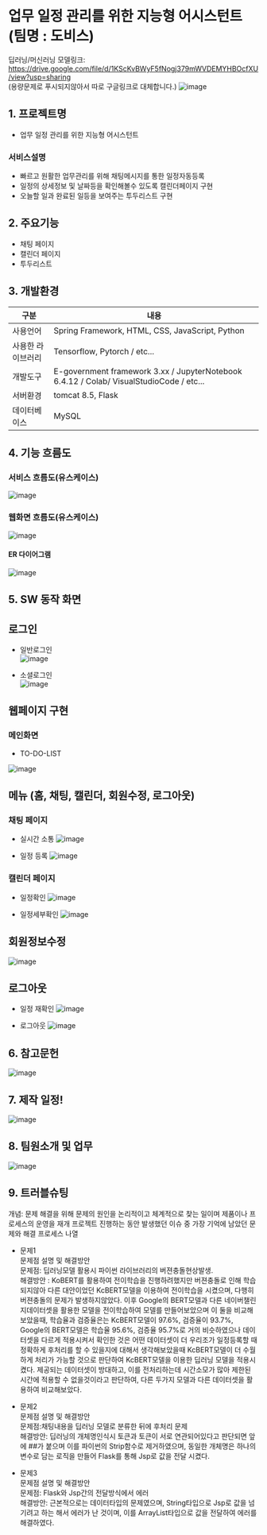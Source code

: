 # 업무 일정 관리를 위한 지능형 어시스턴트 (팀명 : 도비스)
딥러닝/머신러닝 모델링크: https://drive.google.com/file/d/1KScKvBWyF5fNogj379mWVDEMYHBOcfXU/view?usp=sharing 
<br>(용량문제로 푸시되지않아서 따로 구글링크로 대체합니다.)
![image](https://user-images.githubusercontent.com/104408785/186540493-1d2f9b8b-89f0-4895-abb8-94dbe6a3b816.png)



## 1. 프로젝트명
* 업무 일정 관리를 위한 지능형 어시스턴트
### 서비스설명 
* 빠르고 원활한 업무관리를 위해 채팅메시지를 통한 일정자동등록
* 일정의 상세정보 및 날짜등을 확인해볼수 있도록 캘린더페이지 구현
* 오늘할 일과 완료된 일등을 보여주는 투두리스트 구현

## 2. 주요기능
* 채팅 페이지
* 캘린더 페이지 
* 투두리스트

## 3. 개발환경
|구분|내용|
|------|---|
|사용언어|Spring Framework, HTML, CSS, JavaScript, Python|
|사용한 라이브러리| Tensorflow, Pytorch / etc...|
|개발도구|E-government framework 3.xx / JupyterNotebook 6.4.12 / Colab/ VisualStudioCode  / etc...|
|서버환경|tomcat 8.5, Flask|
|데이터베이스| MySQL|




## 4. 기능 흐름도


### 서비스 흐름도(유스케이스)
![image](https://user-images.githubusercontent.com/104408785/186541897-4cca42f5-e741-4f3a-a12c-fb0fbd5265cc.png)
### 웹화면 흐름도(유스케이스)
![image](https://user-images.githubusercontent.com/104408785/186545642-4c59e3a8-9257-4e97-9ef7-508fd74dda29.png)
#### ER 다이어그램
![image](https://user-images.githubusercontent.com/104408785/186541819-b3bfe654-2008-4367-84f5-25c8e7aaa758.png)

## 5. SW 동작 화면

## 로그인
  
* 일반로그인
<br>![image](https://user-images.githubusercontent.com/104408785/186545867-c6244653-7f92-44fb-b91f-8e20a947c1f1.png)

* 소셜로그인
<br>![image](https://user-images.githubusercontent.com/104408785/186545961-346dd0f4-6a41-471b-a194-0c765b3a1d2a.png)



##  웹페이지 구현

###  메인화면 
* TO-DO-LIST

![image](https://user-images.githubusercontent.com/104408785/186546186-35798a9e-a62b-4ab6-a08a-97d9a9b53ad6.png)


## 메뉴 (홈, 채팅, 캘린더, 회원수정, 로그아웃)

### 채팅 페이지
* 실시간 소통
![image](https://user-images.githubusercontent.com/104408785/186546642-0179705e-33ac-4b6b-b122-aae9f6d6dfd1.png)


* 일정 등록
![image](https://user-images.githubusercontent.com/104408785/186546544-0010cfb7-2bc1-4ae2-8aa7-858422a12413.png)

### 캘린더 페이지 
* 일정확인
![image](https://user-images.githubusercontent.com/104408785/186547093-514009d1-880b-49a6-aa0a-47037fa36b01.png)

* 일정세부확인
![image](https://user-images.githubusercontent.com/104408785/186547231-d1a4f7b5-2491-4753-90b0-e5f5a91460bb.png)


## 회원정보수정
![image](https://user-images.githubusercontent.com/104408785/186547317-f0d8a3b6-48b0-49a7-9755-0dc0ca021e9a.png)

## 로그아웃
* 일정 재확인
![image](https://user-images.githubusercontent.com/104408785/186547394-119fe038-2e35-4d5e-b730-14b02bad49ba.png)

* 로그아웃
![image](https://user-images.githubusercontent.com/104408785/186547416-f45bf5fc-a27f-4073-9d0a-f5a6ee81250a.png)



## 6. 참고문헌 
![image](https://user-images.githubusercontent.com/104408785/186547566-254ece42-d9fd-4b6b-8e90-4b37b0fc6ddd.png)


## 7. 제작 일정!
![image](https://user-images.githubusercontent.com/104408785/186548498-582c32f3-3252-4583-8c62-8908b88c2284.png)


## 8. 팀원소개 및 업무 
![image](https://user-images.githubusercontent.com/104408785/186548536-12e441de-5079-45d1-918c-86b4e5dc1f3c.png)


## 9. 트러블슈팅

개념: 문제 해결을 위해 문제의 원인을 논리적이고 체계적으로 찾는 일이며 제품이나 프로세스의 운영을 재개
프로젝트 진행하는 동안 발생했던 이슈 중 가장 기억에 남았던 문제와 해결 프로세스 나열
* 문제1<br>
 문제점 설명 및 해결방안<br>
 문제점: 딥러닝모델 활용시 파이썬 라이브러리의 버젼충돌현상발생. <br>
 해결방안 : KoBERT를 활용하여 전이학습을 진행하려했지만 버젼충돌로 인해 학습되지않아 다른 대안이었던 KcBERT모델을 이용하여 전이학습을 시켰으며,
 다행히 버젼충돌의 문제가 발생하지않았다. 이후 Google의 BERT모델과 다른 네이버챌린지데이터셋을 활용한 모델을 전이학습하여 모델를 만들어보았으며 이 둘을 비교해보았을때,
 학습율과 검증율은는 KcBERT모델이 97.6%, 검증율이 93.7%, Google의 BERT모델은 학습율 95.6%, 검증율 95.7%로 거의 비슷하였으나 데이터셋을 다르게 적용시켜서 확인한 것은 
 어떤 데이터셋이 더 우리조가 일정등록할 때 정확하게 후처리를 할 수 있을지에 대해서 생각해보았을때 KcBERT모델이 더 수월하게 처리가 가능할 것으로 판단하여 KcBERT모델을 이용한 딥러닝 모델을 적용시켰다. 
 제공되는 데이터셋이 방대하고, 이를 전처리하는데 시간소모가 많아 제한된 시간에 적용할 수 없을것이라고 판단하여, 다른 두가지 모델과 다른 데이터셋을 활용하여 비교해보았다. 
 
 
* 문제2<br>
 문제점 설명 및 해결방안<br>
 문제점:채팅내용을 딥러닝 모델로 분류한 뒤에 후처리 문제 <br>
 해결방안: 딥러닝의 개체명인식시 토큰과 토큰이 서로 연관되어있다고 판단되면 앞에 ##가 붙으며 이를 파이썬의 Strip함수로 제거하였으며, 동일한 개체명은 하나의 변수로 담는 로직을 만들어 Flask를 통해 Jsp로 값을 전달 시켰다. 
 

* 문제3<br>
  문제점 설명 및 해결방안<br>
  문제점: Flask와 Jsp간의 전달방식에서 에러 <br>
  해결방안: 근본적으로는 데이터타입의 문제였으며, String타입으로 Jsp로 값을 넘기려고 하는 해서 에러가 난 것이며, 이를 ArrayList타입으로 값을 전달하여 에러를 해결하였다. 
